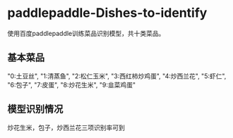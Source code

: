 # paddlepaddle-Dishes-to-identify
使用百度paddlepaddle训练菜品识别模型，共十类菜品。
## 基本菜品
"0:土豆丝", "1:清蒸鱼", "2:松仁玉米", "3:西红柿炒鸡蛋", "4:炒西兰花", "5:虾仁", "6:包子", "7:皮蛋", "8:炒花生米", "9:韭菜鸡蛋"
## 模型识别情况
 炒花生米，包子，炒西兰花三项识别率可到

